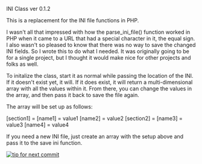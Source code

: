 INI Class ver 0.1.2

This is a replacement for the INI file functions in PHP.

I wasn't all that impressed with how the parse_ini_file() function worked in PHP when it 
came to a URL that had a special character in it, the equal sign.  I also wasn't so pleased
to know that there was no way to save the changed INI fields.  So I wrote this to do what
I needed.  It was originally going to be for a single project, but I thought it would make
nice for other projects and folks as well.

To initalize the class, start it as normal while passing the location of the INI.  If it
doesn't exist yet, it will.  If it does exist, it will return a multi-dimensional array
with all the values within it.  From there, you can change the values in the array, and
then pass it back to save the file again.

The array will be set up as follows:

[section1] = 
				[name1] = value1
				[name2] = value2
[section2] =
				[name3] = value3
				[name4] = value4
				
If you need a new INI file, just create an array with the setup above and pass it to the
save ini function.

[![tip for next commit](http://tip4commit.com/projects/148.svg)](http://tip4commit.com/projects/148)
